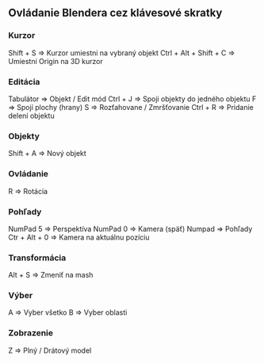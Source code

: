 ## Ovládanie Blendera cez klávesové skratky

### Kurzor
Shift + S => Kurzor umiestni na vybraný objekt
Ctrl + Alt + Shift + C => Umiestni Origin na 3D kurzor

### Editácia
Tabulátor => Objekt / Edit mód
Ctrl + J => Spoji objekty do jedného objektu
F => Spojí plochy (hrany)
S => Rozťahovane / Zmršťovanie
Ctrl + R => Pridanie delení objektu

### Objekty
Shift + A => Nový objekt

### Ovládanie
R => Rotácia

### Pohľady
NumPad 5 =>  Perspektíva
NumPad 0 => Kamera (späť)
Numpad => Pohľady
Ctr + Alt + 0 => Kamera na aktuálnu pozíciu

### Transformácia
Alt + S => Zmeniť na mash

### Výber
A => Vyber všetko
B => Vyber oblasti

### Zobrazenie
Z => Plný / Drátový model
